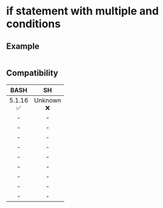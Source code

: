 # if statement with multiple and conditions

## Example

```sh

```

## Compatibility
| BASH | SH |
|:---:|:---:|
| 5.1.16<br>✅ | Unknown<br>❌ |
| - | - |
| - | - |
| - | - |
| - | - |
| - | - |
| - | - |
| - | - |
| - | - |
| - | - |
